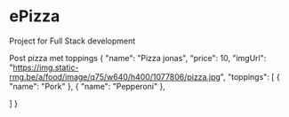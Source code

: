 # ePizza
Project for Full Stack development

Post pizza met toppings
{
  "name": "Pizza jonas",
  "price": 10,
  "imgUrl": "https://img.static-rmg.be/a/food/image/q75/w640/h400/1077806/pizza.jpg",
  "toppings": [
    {
      "name": "Pork"
    },
    {
      "name": "Pepperoni"
    },
	
  ]
}
